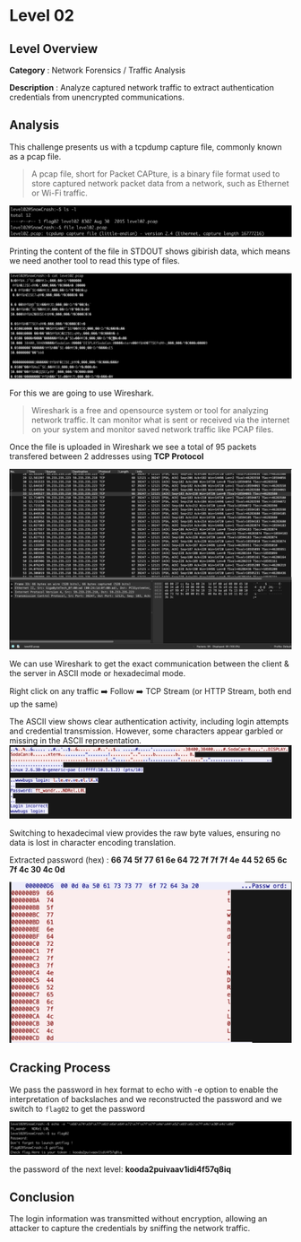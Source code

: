 
# Level 02

## Level Overview

**Category** : Network Forensics / Traffic Analysis

**Description** : Analyze captured network traffic to extract authentication credentials from unencrypted communications.

## Analysis

This challenge presents us with a tcpdump capture file, commonly known as a pcap file.

>A pcap file, short for Packet CAPture, is a binary file format used to store captured network packet data from a network, such as Ethernet or Wi-Fi traffic.


![alt text](image.png)

Printing the content of the file in STDOUT shows gibirish data, which means we need another tool to read this type of files.

![alt text](image-6.png)

For this we are going to use Wireshark.


>Wireshark is a free and opensource system or tool for analyzing network traffic. It can monitor what is sent or received via the internet on your system and monitor saved network traffic like PCAP files.


Once the file is uploaded in Wireshark we see a total of 95 packets transfered between 2 addresses using **TCP Protocol** 

![](image-1.png)

We can use Wireshark to get the exact communication between the client & the server in ASCII mode or hexadecimal mode.

Right click on any traffic ➡️ Follow ➡️ TCP Stream (or HTTP Stream, both end up the same)

The ASCII view shows clear authentication activity, including login attempts and credential transmission. However, some characters appear garbled or missing in the ASCII representation.
![alt text](image-2.png)


Switching to hexadecimal view provides the raw byte values, ensuring no data is lost in character encoding translation.


Extracted password (hex) : **66 74 5f 77 61 6e 64 72 7f 7f 7f 4e 44 52 65 6c 7f 4c 30 4c 0d**


![alt text](image-3.png)

## Cracking Process

We pass the password in hex format to echo with -e option to enable the interpretation of backslaches and we reconstructed the password and we switch to `flag02` to get the password 

![alt text](image-5.png)

the password of the next level: **kooda2puivaav1idi4f57q8iq**

## Conclusion
The login information was transmitted without encryption, allowing an attacker to capture the credentials by sniffing the network traffic.
